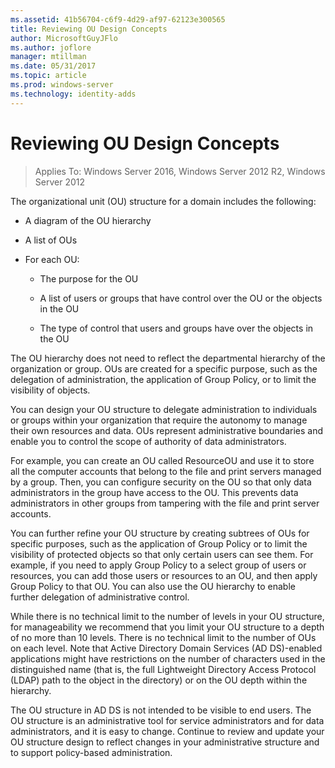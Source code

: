 ```yaml
---
ms.assetid: 41b56704-c6f9-4d29-af97-62123e300565
title: Reviewing OU Design Concepts
author: MicrosoftGuyJFlo
ms.author: joflore
manager: mtillman
ms.date: 05/31/2017
ms.topic: article
ms.prod: windows-server
ms.technology: identity-adds
---
```


# Reviewing OU Design Concepts

>Applies To: Windows Server 2016, Windows Server 2012 R2, Windows Server 2012

The organizational unit (OU) structure for a domain includes the following:  
  
-   A diagram of the OU hierarchy  
  
-   A list of OUs  
  
-   For each OU:  
  
    -   The purpose for the OU  
  
    -   A list of users or groups that have control over the OU or the objects in the OU  
  
    -   The type of control that users and groups have over the objects in the OU  
  
The OU hierarchy does not need to reflect the departmental hierarchy of the organization or group. OUs are created for a specific purpose, such as the delegation of administration, the application of Group Policy, or to limit the visibility of objects.  
  
You can design your OU structure to delegate administration to individuals or groups within your organization that require the autonomy to manage their own resources and data. OUs represent administrative boundaries and enable you to control the scope of authority of data administrators.  
  
For example, you can create an OU called ResourceOU and use it to store all the computer accounts that belong to the file and print servers managed by a group. Then, you can configure security on the OU so that only data administrators in the group have access to the OU. This prevents data administrators in other groups from tampering with the file and print server accounts.  
  
You can further refine your OU structure by creating subtrees of OUs for specific purposes, such as the application of Group Policy or to limit the visibility of protected objects so that only certain users can see them. For example, if you need to apply Group Policy to a select group of users or resources, you can add those users or resources to an OU, and then apply Group Policy to that OU. You can also use the OU hierarchy to enable further delegation of administrative control.  
  
While there is no technical limit to the number of levels in your OU structure, for manageability we recommend that you limit your OU structure to a depth of no more than 10 levels. There is no technical limit to the number of OUs on each level. Note that Active Directory Domain Services (AD DS)-enabled applications might have restrictions on the number of characters used in the distinguished name (that is, the full Lightweight Directory Access Protocol (LDAP) path to the object in the directory) or on the OU depth within the hierarchy.  
  
The OU structure in AD DS is not intended to be visible to end users. The OU structure is an administrative tool for service administrators and for data administrators, and it is easy to change. Continue to review and update your OU structure design to reflect changes in your administrative structure and to support policy-based administration.  
  


